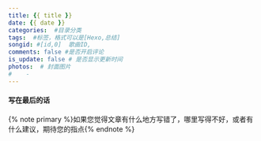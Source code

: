 ```yaml
---
title: {{ title }}
date: {{ date }}
categories:  #目录分类
tags:  #标签，格式可以是[Hexo,总结]
songid: #[id,0]  歌曲ID,
comments: false #是否开启评论
is_update: false # 是否显示更新时间
photos:  # 封面图片
#    - 
---
```

<!-- 
{% note info %}  {% endnote %} 
default primary success info warning danger
 标签别名
{% cq %} blah blah blah {% endcq %}
-->

#### 写在最后的话
{% note primary %}如果您觉得文章有什么地方写错了，哪里写得不好，或者有什么建议，期待您的指点{% endnote %}